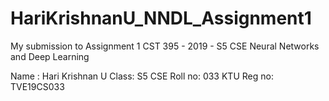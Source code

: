 # HariKrishnanU_NNDL_Assignment1
My submission to Assignment 1 CST 395 - 2019 - S5 CSE Neural Networks and Deep Learning

Name : Hari Krishnan U
Class: S5 CSE
Roll no: 033
KTU Reg no: TVE19CS033
